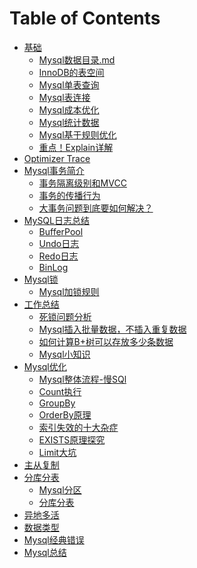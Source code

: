# Table of Contents



+ [基础]()
    + [Mysql数据目录.md](Mysql数据目录.md)
    + [InnoDB的表空间](InnoDB的表空间.md)
    + [Mysql单表查询](Mysql单表查询.md)
    + [Mysql表连接](Mysql表连接.md)
    + [Mysql成本优化](Mysql成本优化.md)
    + [Mysql统计数据](Mysql统计数据.md)
    + [Mysql基于规则优化](Mysql基于规则优化.md)
    + [重点！Explain详解](Explain详解.md)
+ [Optimizer Trace](optimizerTrace.md)
+ [Mysql事务简介](Mysql事务简介.md)
    + [事务隔离级别和MVCC](事务隔离级别和MVCC.md)
    + [事务的传播行为](事务的传播行为.md)
    + [大事务问题到底要如何解决？](大事务问题到底要如何解决？.md)
+ [MySQL日志总结](MySQL日志总结.md)
    + [BufferPool](Mysql-BufferPool.md)
    + [Undo日志](Undo日志.md)
    + [Redo日志](Redo日志.md)
    + [BinLog](Bin日志.md)
+ [Mysql锁](Mysql锁.md)
    + [Mysql加锁规则](Mysql加锁规则.md)
+ [工作总结]()
    + [死锁问题分析](死锁.md)
    + [Mysql插入批量数据，不插入重复数据](Mysql插入批量数据，不插入重复数据.md)
    + [如何计算B+树可以存放多少条数据](如何计算B+树可以存放多少条数据.md)
    + [Mysql小知识](Mysql小知识.md)
+ [Mysql优化]()
    + [Mysql整体流程-慢SQl](Mysql整体流程-慢SQl.md)
    + [Count执行](Count执行.md)
    + [GroupBy](GroupBy.md)
    + [OrderBy原理](OrderBy原理.md)
    + [索引失效的十大杂症](索引失效的十大杂症.md)
    + [EXISTS原理探究](EXISTS原理探究.md)
    + [Limit大坑](Limit大坑.md)
+ [主从复制](主从复制.md)
+ [分库分表]()   
    + [Mysql分区](Mysql分区.md)   
    + [分库分表](分库分表.md)   
+ [异地多活](异地多活.md)
+ [数据类型](数据类型.md)
+ [Mysql经典错误](Mysql经典错误.md)
+ [Mysql总结](https://mp.weixin.qq.com/s/df_Yyur2LBVZqmCVWvSj7Q)
